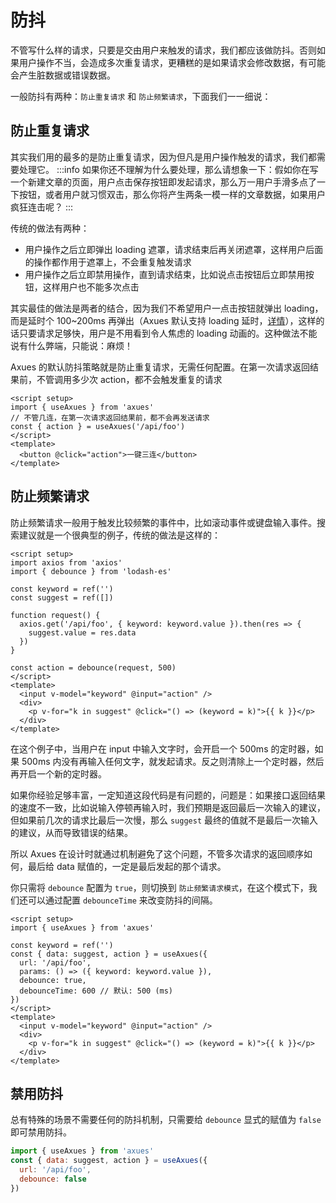 # 防抖

不管写什么样的请求，只要是交由用户来触发的请求，我们都应该做防抖。否则如果用户操作不当，会造成多次重复请求，更糟糕的是如果请求会修改数据，有可能会产生脏数据或错误数据。

一般防抖有两种：`防止重复请求` 和 `防止频繁请求`，下面我们一一细说：

## 防止重复请求

其实我们用的最多的是防止重复请求，因为但凡是用户操作触发的请求，我们都需要处理它。
:::info
如果你还不理解为什么要处理，那么请想象一下：假如你在写一个新建文章的页面，用户点击保存按钮即发起请求，那么万一用户手滑多点了一下按钮，或者用户就习惯双击，那么你将产生两条一模一样的文章数据，如果用户疯狂连击呢？
:::

传统的做法有两种：

- 用户操作之后立即弹出 loading 遮罩，请求结束后再关闭遮罩，这样用户后面的操作都作用于遮罩上，不会重复触发请求
- 用户操作之后立即禁用操作，直到请求结束，比如说点击按钮后立即禁用按钮，这样用户也不能多次点击

其实最佳的做法是两者的结合，因为我们不希望用户一点击按钮就弹出 loading，而是延时个 100~200ms 再弹出（Axues 默认支持 loading 延时，[详情](./request-configuration#loadingdelay)），这样的话只要请求足够快，用户是不用看到令人焦虑的 loading 动画的。这种做法不能说有什么弊端，只能说：麻烦！

Axues 的默认防抖策略就是防止重复请求，无需任何配置。在第一次请求返回结果前，不管调用多少次 action，都不会触发重复的请求

```vue
<script setup>
import { useAxues } from 'axues'
// 不管几连，在第一次请求返回结果前，都不会再发送请求
const { action } = useAxues('/api/foo')
</script>
<template>
  <button @click="action">一键三连</button>
</template>
```

## 防止频繁请求

防止频繁请求一般用于触发比较频繁的事件中，比如滚动事件或键盘输入事件。搜索建议就是一个很典型的例子，传统的做法是这样的：

```vue
<script setup>
import axios from 'axios'
import { debounce } from 'lodash-es'

const keyword = ref('')
const suggest = ref([])

function request() {
  axios.get('/api/foo', { keyword: keyword.value }).then(res => {
    suggest.value = res.data
  })
}

const action = debounce(request, 500)
</script>
<template>
  <input v-model="keyword" @input="action" />
  <div>
    <p v-for="k in suggest" @click="() => (keyword = k)">{{ k }}</p>
  </div>
</template>
```

在这个例子中，当用户在 input 中输入文字时，会开启一个 500ms 的定时器，如果 500ms 内没有再输入任何文字，就发起请求。反之则清除上一个定时器，然后再开启一个新的定时器。

如果你经验足够丰富，一定知道这段代码是有问题的，问题是：如果接口返回结果的速度不一致，比如说输入停顿再输入时，我们预期是返回最后一次输入的建议，但如果前几次的请求比最后一次慢，那么 `suggest` 最终的值就不是最后一次输入的建议，从而导致错误的结果。

所以 Axues 在设计时就通过机制避免了这个问题，不管多次请求的返回顺序如何，最后给 data 赋值的，一定是最后发起的那个请求。

你只需将 `debounce` 配置为 `true`，则切换到 `防止频繁请求模式`，在这个模式下，我们还可以通过配置 `debounceTime` 来改变防抖的间隔。

```vue
<script setup>
import { useAxues } from 'axues'

const keyword = ref('')
const { data: suggest, action } = useAxues({
  url: '/api/foo',
  params: () => ({ keyword: keyword.value }),
  debounce: true,
  debounceTime: 600 // 默认: 500 (ms)
})
</script>
<template>
  <input v-model="keyword" @input="action" />
  <div>
    <p v-for="k in suggest" @click="() => (keyword = k)">{{ k }}</p>
  </div>
</template>
```

## 禁用防抖

总有特殊的场景不需要任何的防抖机制，只需要给 `debounce` 显式的赋值为 `false` 即可禁用防抖。

```javascript
import { useAxues } from 'axues'
const { data: suggest, action } = useAxues({
  url: '/api/foo',
  debounce: false
})
```
